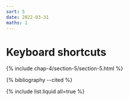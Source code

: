 ```yaml
---
sort: 5
date: 2022-03-31
maths: 1
---
```


# Keyboard shortcuts

{% include chap-4/section-5/section-5.html %}

{% bibliography --cited %}

{% include list.liquid all=true %}

